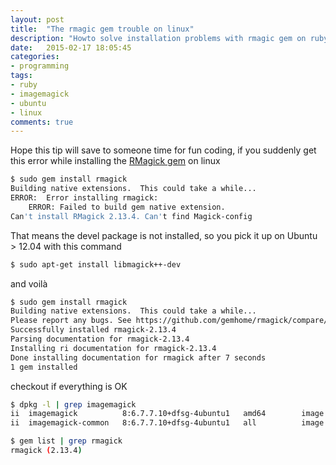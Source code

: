 ```yaml
---
layout: post
title:  "The rmagic gem trouble on linux"
description: "Howto solve installation problems with rmagic gem on ruby"
date:   2015-02-17 18:05:45
categories:
- programming
tags:
- ruby
- imagemagick
- ubuntu
- linux
comments: true
---
```


Hope this tip will save to someone time for fun coding, if you suddenly get this error while installing the [RMagick gem](https://rubygems.org/gems/rmagick) on linux

```bash
$ sudo gem install rmagick
Building native extensions.  This could take a while...
ERROR:  Error installing rmagick:
    ERROR: Failed to build gem native extension.
Can't install RMagick 2.13.4. Can't find Magick-config
```

That means the devel package is not installed, so you pick it up on Ubuntu > 12.04 with this command

```bash
$ sudo apt-get install libmagick++-dev
```

and voilà 

```bash
$ sudo gem install rmagick
Building native extensions.  This could take a while...
Please report any bugs. See https://github.com/gemhome/rmagick/compare/RMagick_2-13-2...master and https://github.com/rmagick/rmagick/issues/18
Successfully installed rmagick-2.13.4
Parsing documentation for rmagick-2.13.4
Installing ri documentation for rmagick-2.13.4
Done installing documentation for rmagick after 7 seconds
1 gem installed
```

checkout if everything is OK

```bash
$ dpkg -l | grep imagemagick
ii  imagemagick          8:6.7.7.10+dfsg-4ubuntu1   amd64        image manipulation programs
ii  imagemagick-common   8:6.7.7.10+dfsg-4ubuntu1   all          image manipulation programs -- infrastructure

$ gem list | grep rmagick
rmagick (2.13.4)

```
